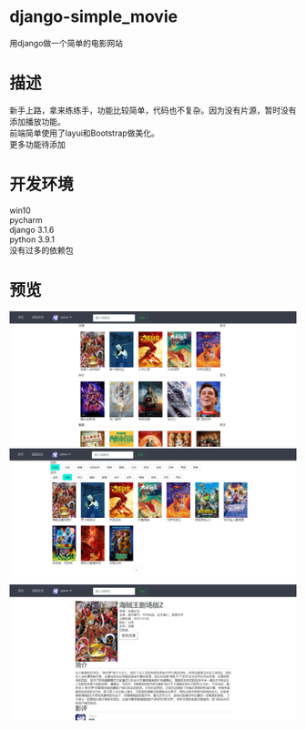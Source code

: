 # django-simple_movie
用django做一个简单的电影网站<br>
# 描述
新手上路，拿来练练手，功能比较简单，代码也不复杂。因为没有片源，暂时没有添加播放功能。<br>
前端简单使用了layui和Bootstrap做美化。<br>
更多功能待添加
# 开发环境
win10<br>
pycharm<br>
django 3.1.6<br>
python 3.9.1<br>
没有过多的依赖包
# 预览
![](https://github.com/gitbirds/django-simple_movie/blob/master/media/media/%E6%8D%95%E8%8E%B7.JPG)<br>
![](https://github.com/gitbirds/django-simple_movie/blob/master/media/media/%E6%8D%95%E8%8E%B71.JPG)<br>
![](https://github.com/gitbirds/django-simple_movie/blob/master/media/media/%E6%8D%95%E8%8E%B72.JPG)
